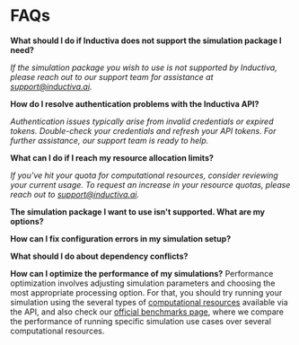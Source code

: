 # FAQs

**What should I do if Inductiva does not support the simulation package I need?**

*If the simulation package you wish to use is not supported by Inductiva, please 
reach out to our support team for assistance at support@inductiva.ai.*

**How do I resolve authentication problems with the Inductiva API?**

*Authentication issues typically arise from invalid credentials or expired tokens. 
Double-check your credentials and refresh your API tokens. For further assistance, 
our support team is ready to help.*

**What can I do if I reach my resource allocation limits?**

*If you've hit your quota for computational resources, consider reviewing your 
current usage. To request an increase in your resource quotas, please reach out 
to support@inductiva.ai.*

**The simulation package I want to use isn't supported. What are my options?**

**How can I fix configuration errors in my simulation setup?**

**What should I do about dependency conflicts?**

**How can I optimize the performance of my simulations?**
Performance optimization involves adjusting simulation parameters and choosing
the most appropriate processing option. For that, you should try running your
simulation using the several types of 
[computational resources](https://tutorials.inductiva.ai/intro_to_api/computational-infrastructure.html)
available via the API, and also check our
[official benchmarks page](https://benchmarks.inductiva.ai/),
where we compare the performance of running specific simulation use cases
over several computational resources. 
 
